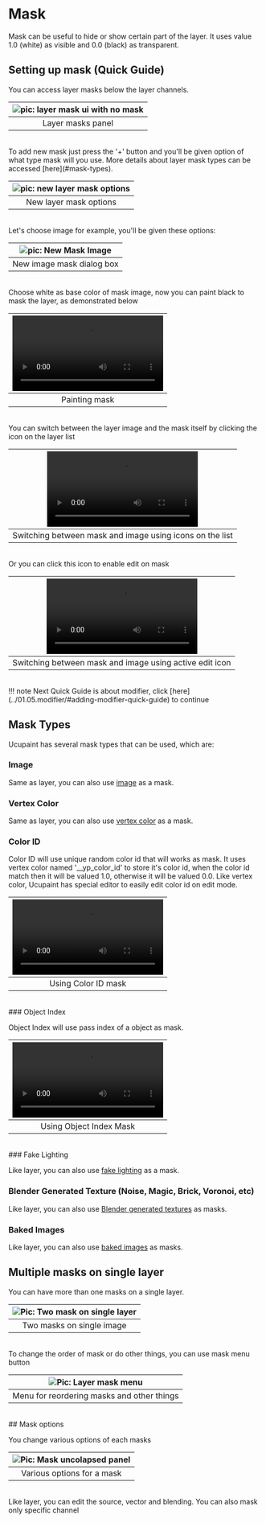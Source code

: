 # Mask

Mask can be useful to hide or show certain part of the layer. It uses value 1.0 (white) as visible and 0.0 (black) as transparent.

## Setting up mask (Quick Guide)

You can access layer masks below the layer channels.

|![pic: layer mask ui with no mask](source/05.layer-mask.01.png)|
|:--:|
|Layer masks panel| {align=center}

<br/>
To add new mask just press the '+' button and you'll be given option of what type mask will you use. More details about layer mask types can be accessed [here](#mask-types).

|![pic: new layer mask options](source/05.layer-mask.02.png)|
|:--:|
|New layer mask options| {align=center}

<br/>
Let's choose image for example, you'll be given these options:

|![pic: New Mask Image](source/05.layer-mask.03.png)|
|:--:|
|New image mask dialog box| {align=center}

<br/>
Choose white as base color of mask image, now you can paint black to mask the layer, as demonstrated below

|![type:video](source/05.layer-mask.04.mp4)|
|:--:|
|Painting mask| {align=center}

<br/>
You can switch between the layer image and the mask itself by clicking the icon on the layer list

|![type:video](source/05.layer-mask.05.mp4)|
|:--:|
|Switching between mask and image using icons on the list| {align=center}

<br/>
Or you can click this icon to enable edit on mask

|![type:video](source/05.layer-mask.06.mp4)|
|:--:|
|Switching between mask and image using active edit icon| {align=center}

<br/>
!!! note
    Next Quick Guide is about modifier, click [here](../01.05.modifier/#adding-modifier-quick-guide) to continue

## Mask Types

Ucupaint has several mask types that can be used, which are:

### Image

Same as layer, you can also use [image](../01.02.layer/#image) as a mask.

### Vertex Color

Same as layer, you can also use [vertex color](../01.02.layer/#vertex-color) as a mask.

### Color ID

Color ID will use unique random color id that will works as mask. It uses vertex color named '__yp_color_id' to store it's color id, when the color id match then it will be valued 1.0, otherwise it will be valued 0.0. Like vertex color, Ucupaint has special editor to easily edit color id on edit mode.

|![type:video](source/05.layer-mask.07.mp4)|
|:--:|
|Using Color ID mask| {align=center}

<br/>
### Object Index

Object Index will use pass index of a object as mask.

|![type:video](source/05.layer-mask.08.mp4)|
|:--:|
|Using Object Index Mask| {align=center}

<br/>
### Fake Lighting

Like layer, you can also use [fake lighting](../01.02.layer/#fake-lighting) as a mask.

### Blender Generated Texture (Noise, Magic, Brick, Voronoi, etc)

Like layer, you can also use [Blender generated textures](../01.02.layer/#blender-generated-textures) as masks.

### Baked Images

Like layer, you can also use [baked images](../01.02.layer/#baked-images) as masks.

## Multiple masks on single layer

You can have more than one masks on a single layer.

|![Pic: Two mask on single layer](source/05.layer-mask.09.png)|
|:--:|
|Two masks on single image| {align=center}

<br/>
To change the order of mask or do other things, you can use mask menu button

|![Pic: Layer mask menu](source/05.layer-mask.10.png)|
|:--:|
|Menu for reordering masks and other things| {align=center}

<br/>
## Mask options

You change various options of each masks

|![Pic: Mask uncolapsed panel](source/05.layer-mask.11.png)|
|:--:|
|Various options for a mask| {align=center}

<br/>
Like layer, you can edit the source, vector and blending. You can also mask only specific channel
